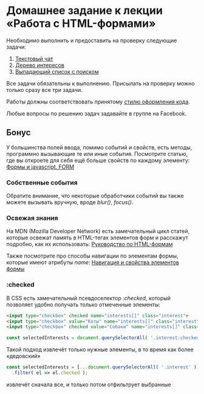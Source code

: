 # Домашнее задание к лекции «Работа с HTML-формами»

Необходимо выполнить и предоставить на проверку следующие задачи:

1. [Текстовый чат](./chat/)
2. [Дерево интересов](./interests/)
3. [Выпадающий список с поиском](./autocomplete/)

Все задачи обязательны к выполнению. Присылать на проверку можно только сразу все три задачи.

Работы должны соответствовать принятому [стилю оформления кода](https://github.com/netology-code/codestyle).

Любые вопросы по решению задач задавайте в группе на Facebook.

## Бонус

У большинства полей ввода, помимо событий и свойств, есть методы,
программно вызывающие те или иные события. Посмотрите статью, где вы откроете
для себя ещё больше свойств по каждому элементу: 
[Формы и javascript. FORM](https://htmlweb.ru/java/forms.php)

### Собственные события

Обратите внимание, что некоторые обработчики событий вы также можете вызывать
вручную, вроде *blur()*, *focus()*.

### Освежая знания

На MDN (Mozilla Developer Network) есть замечательный цикл статей, которые
освежат память в HTML-тегах элементов форм и расскажут подробно, как
их использовать: [Руководство по HTML-формам](https://developer.mozilla.org/ru/docs/Learn/HTML/Forms)

Также посмотрите про способы навигации по элементам формы, которые имеют
атрибуты *name*: [Навигация и свойства элементов формы](https://learn.javascript.ru/form-elements)

### :checked

В CSS есть замечательный псевдоселектор *:checked*, который позволяет
удобно получать только отмеченные элементы:

```html
<input type="checkbox" checked name="interests[]" class="interest">
<input type="checkbox" value="Коты" name="interests[]" class="interest">
<input type="checkbox" checked value="Собаки" name="interests[]" class="interest">
```

```javascript
const selectedInterests = document.querySelectorAll( '.interest:checked' );
```

Такой подход извлечёт только нужные элементы, в то время как более
«дедовский»

```javascript
const selectedInterests = [...document.querySelectorAll( '.interest' )]
  .filter( el => el.checked );
```

извлечёт сначала все, и только потом отфильтрует выбранные
